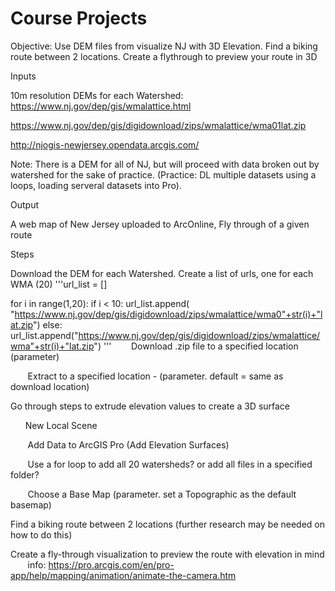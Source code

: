 # Course Projects

Objective: Use DEM files from visualize NJ with 3D Elevation. Find a biking route between 2 locations. Create a flythrough to preview your route in 3D

Inputs

10m resolution DEMs for each Watershed: https://www.nj.gov/dep/gis/wmalattice.html

https://www.nj.gov/dep/gis/digidownload/zips/wmalattice/wma01lat.zip 

http://njogis-newjersey.opendata.arcgis.com/

Note: There is a DEM for all of NJ, but will proceed with data broken out by watershed for the sake of practice. (Practice: DL multiple datasets using a loops, loading serveral datasets into Pro). 



Output

A web map of New Jersey uploaded to ArcOnline, Fly through of a given route



Steps

Download the DEM for each Watershed. Create a list of urls, one for each WMA (20)
'''url_list = []

for i in range(1,20):
   if i < 10:
       url_list.append(    "https://www.nj.gov/dep/gis/digidownload/zips/wmalattice/wma0"+str(i)+"lat.zip")
   else:
       url_list.append("https://www.nj.gov/dep/gis/digidownload/zips/wmalattice/wma"+str(i)+"lat.zip")
'''
&nbsp;&nbsp;&nbsp;&nbsp;&nbsp;&nbsp; Download .zip file to a specified location (parameter)

&nbsp;&nbsp;&nbsp;&nbsp;&nbsp;&nbsp; Extract to a specified location - (parameter. default = same as download location)


Go through steps to extrude elevation values to create a 3D surface 

&nbsp;&nbsp;&nbsp;&nbsp;&nbsp;&nbsp;New Local Scene

&nbsp;&nbsp;&nbsp;&nbsp;&nbsp;&nbsp; Add Data to ArcGIS Pro (Add Elevation Surfaces)

&nbsp;&nbsp;&nbsp;&nbsp;&nbsp;&nbsp; Use a for loop to add all 20 watersheds? or add all files in a specified folder?

&nbsp;&nbsp;&nbsp;&nbsp;&nbsp;&nbsp; Choose a Base Map (parameter. set a Topographic as the default basemap)

Find a biking route between 2 locations (further research may be needed on how to do this)

Create a fly-through visualization to preview the route with elevation in mind 
&nbsp;&nbsp;&nbsp;&nbsp;&nbsp;&nbsp; info: https://pro.arcgis.com/en/pro-app/help/mapping/animation/animate-the-camera.htm
	
	
